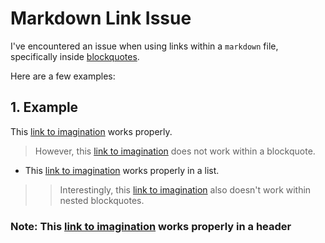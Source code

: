 # Markdown Link Issue

I've encountered an issue when using links within a `markdown` file, specifically inside [blockquotes](https://www.markdownguide.org/basic-syntax/#blockquotes-1).

Here are a few examples:

## 1. Example

This [link to imagination](IMAGINATION.md) works properly.

> However, this [link to imagination](IMAGINATION.md) does not work within a blockquote.

- This [link to imagination](IMAGINATION.md) works properly in a list.

> > Interestingly, this [link to imagination](IMAGINATION.md) also doesn't work within nested blockquotes.

### Note: This [link to imagination](IMAGINATION.md) works properly in a header
